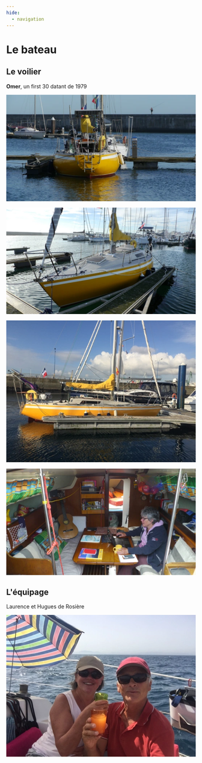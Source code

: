 ```yaml
---
hide:
  - navigation
---
```


# Le bateau

## Le voilier

**Omer**, un first 30 datant de 1979

<div class="grid" markdown>

![Omer](./images/bateau01.webp)

![Omer](./images/bateau02.webp)

![Omer](./images/bateau03.webp)

![Omer](./images/bateau04.webp)

</div>

## L'équipage

Laurence et Hugues de Rosière

![Equipage](images/equipage.webp)
